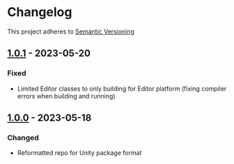 # Changelog

This project adheres to [Semantic Versioning](https://semver.org/spec/v2.0.0.html)

## [1.0.1] - 2023-05-20

### Fixed

- Limited Editor classes to only building for Editor platform (fixing compiler errors when building and running)

## [1.0.0] - 2023-05-18

### Changed

- Reformatted repo for Unity package format

[1.0.1]: https://github.com/pilky/twitchmata/compare/1.0.0...1.0.1
[1.0.0]: https://github.com/pilky/twitchmata/compare/1.0b6...1.0.0